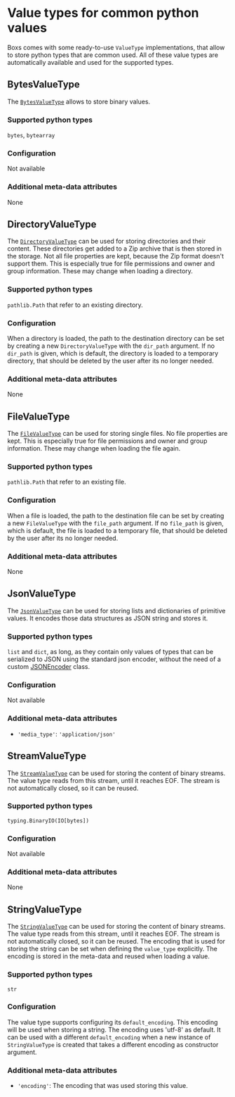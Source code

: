 # Value types for common python values

Boxs comes with some ready-to-use `ValueType` implementations, that allow to store
python types that are common used. All of these value types are automatically
available and used for the supported types.

## BytesValueType

The [`BytesValueType`](../../api/#boxs.value_types.BytesValueType) allows to store
binary values.

### Supported python types

`bytes`, `bytearray`

### Configuration

Not available

### Additional meta-data attributes

None


## DirectoryValueType

The [`DirectoryValueType`](../../api/#boxs.value_types.DirectoryValueType) can be used
for storing directories and their content. These directories get added to a Zip
archive that is then stored in the storage. Not all file properties are kept, because
the Zip format doesn't support them. This is especially true for file permissions and
owner and group information. These may change when loading a directory.

### Supported python types

`pathlib.Path` that refer to an existing directory.

### Configuration

When a directory is loaded, the path to the destination directory can be set by
creating a new `DirectoryValueType` with the `dir_path` argument. If no `dir_path`
is given, which is default, the directory is loaded to a temporary directory, that
should be deleted by the user after its no longer needed.

### Additional meta-data attributes

None


## FileValueType

The [`FileValueType`](../../api/#boxs.value_types.FileValueType) can be used
for storing single files. No file properties are kept. This is especially true for
file permissions and owner and group information. These may change when loading the
file again.

### Supported python types

`pathlib.Path` that refer to an existing file.

### Configuration

When a file is loaded, the path to the destination file can be set by
creating a new `FileValueType` with the `file_path` argument. If no `file_path`
is given, which is default, the file is loaded to a temporary file, that
should be deleted by the user after its no longer needed.

### Additional meta-data attributes

None


## JsonValueType

The [`JsonValueType`](../../api/#boxs.value_types.JsonValueType) can be used
for storing lists and dictionaries of primitive values. It encodes those data
structures as JSON string and stores it.

### Supported python types

`list` and `dict`, as long, as they contain only values of types that can be
serialized to JSON using the standard json encoder, without the need of a custom
[JSONEncoder](https://docs.python.org/3/library/json.html#json.JSONEncoder) class.

### Configuration

Not available

### Additional meta-data attributes

- `'media_type'`: `'application/json'`


## StreamValueType

The [`StreamValueType`](../../api/#boxs.value_types.StreamValueType) can be used for
storing the content of binary streams. The value type reads from this stream, until it
reaches EOF. The stream is not automatically closed, so it can be reused.

### Supported python types

`typing.BinaryIO(IO[bytes])`

### Configuration

Not available

### Additional meta-data attributes

None


## StringValueType

The [`StringValueType`](../../api/#boxs.value_types.StringValueType) can be used for
storing the content of binary streams. The value type reads from this stream, until it
reaches EOF. The stream is not automatically closed, so it can be reused. The encoding
that is used for storing the string can be set when defining the `value_type`
explicitly. The encoding is stored in the meta-data and reused when loading a value.

### Supported python types

`str`

### Configuration

The value type supports configuring its `default_encoding`. This encoding will be used
when storing a string. The encoding uses 'utf-8' as default. It can be used with a
different `default_encoding` when a new instance of `StringValueType` is created that
takes a different encoding as constructor argument.

### Additional meta-data attributes

- `'encoding'`: The encoding that was used storing this value.

